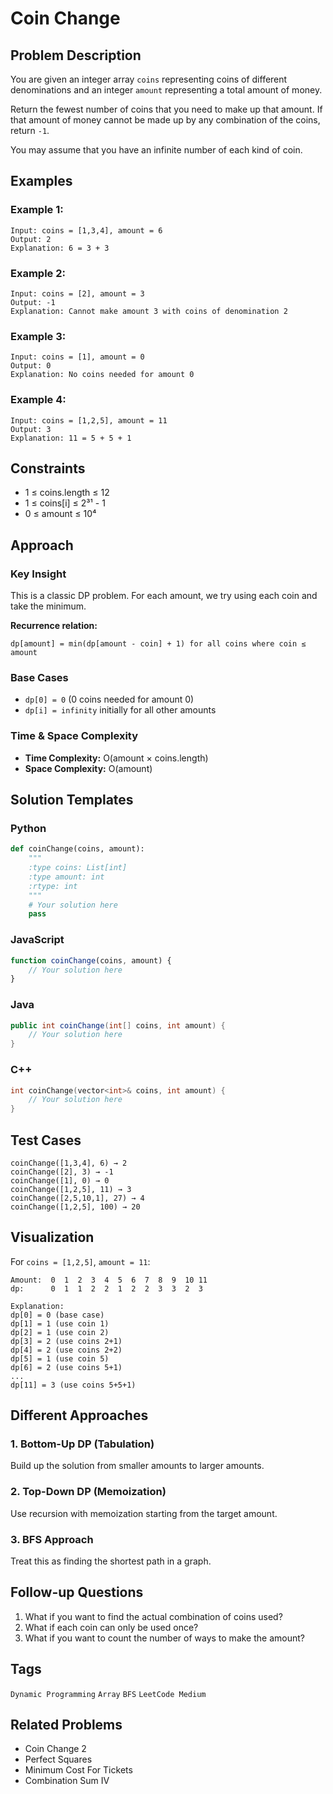 # Coin Change

## Problem Description
You are given an integer array `coins` representing coins of different denominations and an integer `amount` representing a total amount of money.

Return the fewest number of coins that you need to make up that amount. If that amount of money cannot be made up by any combination of the coins, return `-1`.

You may assume that you have an infinite number of each kind of coin.

## Examples

### Example 1:
```
Input: coins = [1,3,4], amount = 6
Output: 2
Explanation: 6 = 3 + 3
```

### Example 2:
```
Input: coins = [2], amount = 3
Output: -1
Explanation: Cannot make amount 3 with coins of denomination 2
```

### Example 3:
```
Input: coins = [1], amount = 0
Output: 0
Explanation: No coins needed for amount 0
```

### Example 4:
```
Input: coins = [1,2,5], amount = 11
Output: 3
Explanation: 11 = 5 + 5 + 1
```

## Constraints
- 1 ≤ coins.length ≤ 12
- 1 ≤ coins[i] ≤ 2³¹ - 1
- 0 ≤ amount ≤ 10⁴

## Approach

### Key Insight
This is a classic DP problem. For each amount, we try using each coin and take the minimum.

**Recurrence relation:** 
```
dp[amount] = min(dp[amount - coin] + 1) for all coins where coin ≤ amount
```

### Base Cases
- `dp[0] = 0` (0 coins needed for amount 0)
- `dp[i] = infinity` initially for all other amounts

### Time & Space Complexity
- **Time Complexity:** O(amount × coins.length)
- **Space Complexity:** O(amount)

## Solution Templates

### Python
```python
def coinChange(coins, amount):
    """
    :type coins: List[int]
    :type amount: int
    :rtype: int
    """
    # Your solution here
    pass
```

### JavaScript
```javascript
function coinChange(coins, amount) {
    // Your solution here
}
```

### Java
```java
public int coinChange(int[] coins, int amount) {
    // Your solution here
}
```

### C++
```cpp
int coinChange(vector<int>& coins, int amount) {
    // Your solution here
}
```

## Test Cases
```
coinChange([1,3,4], 6) → 2
coinChange([2], 3) → -1
coinChange([1], 0) → 0
coinChange([1,2,5], 11) → 3
coinChange([2,5,10,1], 27) → 4
coinChange([1,2,5], 100) → 20
```

## Visualization
For `coins = [1,2,5]`, `amount = 11`:

```
Amount:  0  1  2  3  4  5  6  7  8  9  10 11
dp:      0  1  1  2  2  1  2  2  3  3  2  3

Explanation:
dp[0] = 0 (base case)
dp[1] = 1 (use coin 1)
dp[2] = 1 (use coin 2)
dp[3] = 2 (use coins 2+1)
dp[4] = 2 (use coins 2+2)
dp[5] = 1 (use coin 5)
dp[6] = 2 (use coins 5+1)
...
dp[11] = 3 (use coins 5+5+1)
```

## Different Approaches

### 1. Bottom-Up DP (Tabulation)
Build up the solution from smaller amounts to larger amounts.

### 2. Top-Down DP (Memoization)
Use recursion with memoization starting from the target amount.

### 3. BFS Approach
Treat this as finding the shortest path in a graph.

## Follow-up Questions
1. What if you want to find the actual combination of coins used?
2. What if each coin can only be used once?
3. What if you want to count the number of ways to make the amount?

## Tags
`Dynamic Programming` `Array` `BFS` `LeetCode Medium`

## Related Problems
- Coin Change 2
- Perfect Squares
- Minimum Cost For Tickets
- Combination Sum IV
